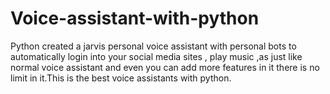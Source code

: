 # Voice-assistant-with-python
Python created a jarvis personal voice assistant with personal bots to automatically login into your social media sites , play music ,as just like normal voice assistant and even you can add more features in it there is no limit in it.This is the best voice assistants with python.
